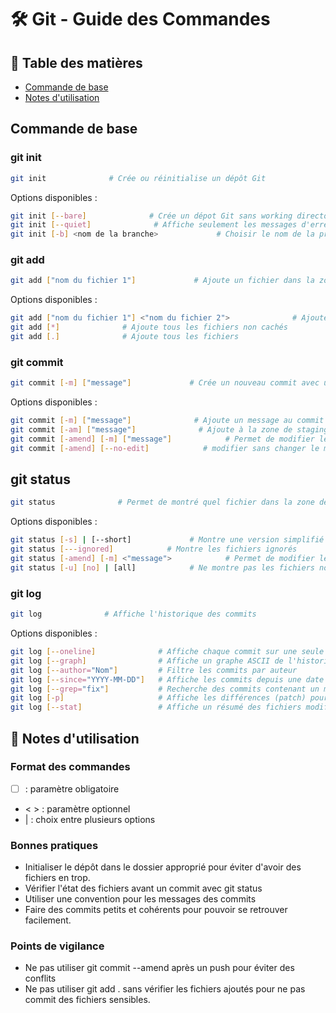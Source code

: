 # 🛠 Git - Guide des Commandes

## 📑 Table des matières

- [Commande de base](#commande-de-base)
- [Notes d'utilisation](#📝-notes-dutilisation)

## Commande de base

### git init

```bash
git init              # Crée ou réinitialise un dépôt Git
```

Options disponibles :

```bash
git init [--bare]              # Crée un dépot Git sans working directory
git init [--quiet]              # Affiche seulement les messages d'erreur.
git init [-b] <nom de la branche>             # Choisir le nom de la première branche
```

### git add

```bash
git add ["nom du fichier 1"]             # Ajoute un fichier dans la zone de staging.
```

Options disponibles :

```bash
git add ["nom du fichier 1"] <"nom du fichier 2">              # Ajoute les fichiers en options
git add [*]              # Ajoute tous les fichiers non cachés
git add [.]              # Ajoute tous les fichiers
```

### git commit

```bash
git commit [-m] ["message"]             # Crée un nouveau commit avec un message
```

Options disponibles :

```bash
git commit [-m] ["message"]              # Ajoute un message au commit
git commit [-am] ["message"]              # Ajoute à la zone de staging et commit tous les fichiers qui ont des changements
git commit [-amend] [-m] ["message"]            # Permet de modifier le message du dernier commit
git commit [-amend] [--no-edit]            # modifier sans changer le message
```

## git status

```bash
git status              # Permet de montré quel fichier dans la zone de staging
```

Options disponibles :

```bash
git status [-s] | [--short]             # Montre une version simplifié
git status [---ignored]            # Montre les fichiers ignorés
git status [-amend] [-m] <"message">            # Permet de modifier le dernier commit
git status [-u] [no] | [all]            # Ne montre pas les fichiers non suivis | Voir tous les fichiers"
```

### git log

```bash
git log              # Affiche l'historique des commits
```

Options disponibles :

```bash
git log [--oneline]              # Affiche chaque commit sur une seule ligne (hash + message)
git log [--graph]                # Affiche un graphe ASCII de l'historique des branches
git log [--author="Nom"]         # Filtre les commits par auteur
git log [--since="YYYY-MM-DD"]   # Affiche les commits depuis une date donnée
git log [--grep="fix"]           # Recherche des commits contenant un mot-clé dans le message
git log [-p]                     # Affiche les différences (patch) pour chaque commit
git log [--stat]                 # Affiche un résumé des fichiers modifiés
```

## 📝 Notes d'utilisation

### Format des commandes

- [ ] : paramètre obligatoire
- < > : paramètre optionnel
- | : choix entre plusieurs options

### Bonnes pratiques

- Initialiser le dépôt dans le dossier approprié pour éviter d'avoir des fichiers en trop.
- Vérifier l'état des fichiers avant un commit avec git status
- Utiliser une convention pour les messages des commits
- Faire des commits petits et cohérents pour pouvoir se retrouver facilement.

### Points de vigilance

- Ne pas utiliser git commit --amend après un push pour éviter des conflits
- Ne pas utiliser git add . sans vérifier les fichiers ajoutés pour ne pas commit des fichiers sensibles.
